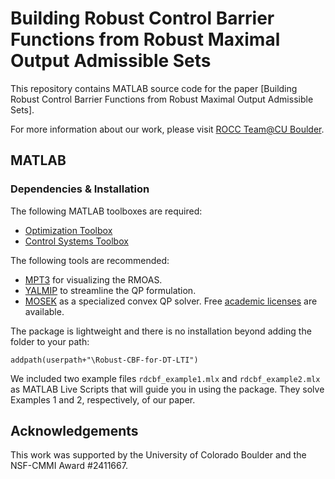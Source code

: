 # Building Robust Control Barrier Functions from Robust Maximal Output Admissible Sets
This repository contains MATLAB source code for the paper [Building Robust Control Barrier Functions from
Robust Maximal Output Admissible Sets].


For more information about our work, please visit [ROCC Team@CU Boulder](https://www.colorado.edu/faculty/nicotra/robotics-optimization-and-constrained-control).

## MATLAB
### Dependencies & Installation
The following MATLAB toolboxes are required:
* [Optimization Toolbox](https://www.mathworks.com/products/optimization.html)
* [Control Systems Toolbox](https://www.mathworks.com/products/control.html)

The following tools are recommended:
* [MPT3](https://www.mpt3.org/) for visualizing the RMOAS.
* [YALMIP](https://yalmip.github.io/) to streamline the QP formulation.
* [MOSEK](https://www.mosek.com/) as a specialized convex QP solver. Free [academic licenses](https://www.mosek.com/products/academic-licenses/) are available.

The package is lightweight and there is no installation beyond adding the folder to
your path:
```
addpath(userpath+"\Robust-CBF-for-DT-LTI")
```
We included two example files `rdcbf_example1.mlx` and `rdcbf_example2.mlx` as MATLAB Live Scripts that will guide you in using the
package. They solve Examples 1 and 2, respectively, of our paper.

## Acknowledgements
This work was supported by the University of Colorado Boulder and the NSF-CMMI Award #2411667.
